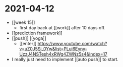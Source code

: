 # 2021-04-12

- [[week 15]]
  - first day back at [[work]] after 10 days off.
- [[prediction framework]]
- [[push]] [[yoga]]
  - [[enter]] https://www.youtube.com/watch?v=uZ0J5Sj_0Yw&list=PLui6Eyny-UzzJ4NSTesh4xRWg4ZWNz5s4&index=17
- I really just need to implement [[auto push]] to start.